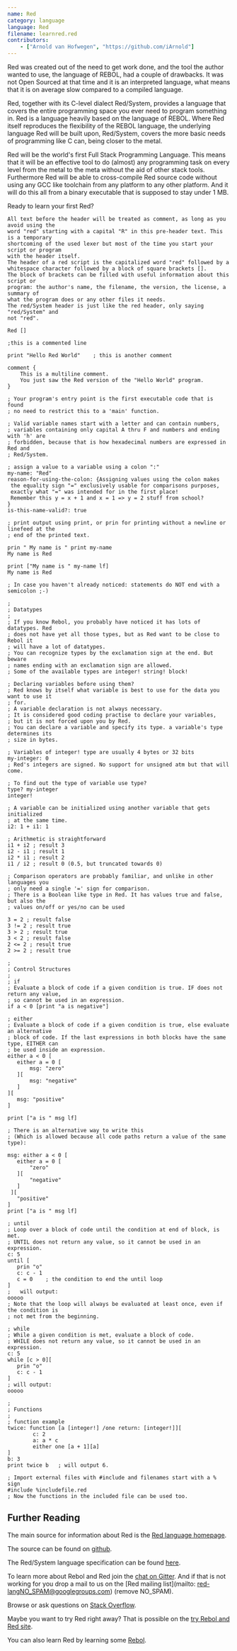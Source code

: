 ```yaml
---
name: Red
category: language
language: Red
filename: learnred.red
contributors:
    - ["Arnold van Hofwegen", "https://github.com/iArnold"]
---
```



Red was created out of the need to get work done, and the tool the author wanted to use, the language of REBOL, had a couple of drawbacks.
It was not Open Sourced at that time and it is an interpreted language, what means that it is on average slow compared to a compiled language.

Red, together with its C-level dialect Red/System, provides a language that covers the entire programming space you ever need to program something in.
Red is a language heavily based on the language of REBOL. Where Red itself reproduces the flexibility of the REBOL language, the underlying language Red will be built upon,
Red/System, covers the more basic needs of programming like C can, being closer to the metal.

Red will be the world's first Full Stack Programming Language. This means that it will be an effective tool to do (almost) any programming task on every level
from the metal to the meta without the aid of other stack tools.
Furthermore Red will be able to cross-compile Red source code without using any GCC like toolchain
from any platform to any other platform. And it will do this all from a binary executable that is supposed to stay under 1 MB.

Ready to learn your first Red?

```
All text before the header will be treated as comment, as long as you avoid using the
word "red" starting with a capital "R" in this pre-header text. This is a temporary
shortcoming of the used lexer but most of the time you start your script or program
with the header itself.
The header of a red script is the capitalized word "red" followed by a
whitespace character followed by a block of square brackets [].
The block of brackets can be filled with useful information about this script or
program: the author's name, the filename, the version, the license, a summary of
what the program does or any other files it needs.
The red/System header is just like the red header, only saying "red/System" and
not "red".

Red []

;this is a commented line

print "Hello Red World"    ; this is another comment

comment {
    This is a multiline comment.
    You just saw the Red version of the "Hello World" program.
}

; Your program's entry point is the first executable code that is found
; no need to restrict this to a 'main' function.

; Valid variable names start with a letter and can contain numbers,
; variables containing only capital A thru F and numbers and ending with 'h' are
; forbidden, because that is how hexadecimal numbers are expressed in Red and
; Red/System.

; assign a value to a variable using a colon ":"
my-name: "Red"
reason-for-using-the-colon: {Assigning values using the colon makes
 the equality sign "=" exclusively usable for comparisons purposes,
 exactly what "=" was intended for in the first place!
 Remember this y = x + 1 and x = 1 => y = 2 stuff from school?
}
is-this-name-valid?: true

; print output using print, or prin for printing without a newline or linefeed at the
; end of the printed text.

prin " My name is " print my-name
My name is Red

print ["My name is " my-name lf]
My name is Red

; In case you haven't already noticed: statements do NOT end with a semicolon ;-)

;
; Datatypes
;
; If you know Rebol, you probably have noticed it has lots of datatypes. Red
; does not have yet all those types, but as Red want to be close to Rebol it
; will have a lot of datatypes.
; You can recognize types by the exclamation sign at the end. But beware
; names ending with an exclamation sign are allowed.
; Some of the available types are integer! string! block!

; Declaring variables before using them?
; Red knows by itself what variable is best to use for the data you want to use it
; for.
; A variable declaration is not always necessary.
; It is considered good coding practise to declare your variables,
; but it is not forced upon you by Red.
; You can declare a variable and specify its type. a variable's type determines its
; size in bytes.

; Variables of integer! type are usually 4 bytes or 32 bits
my-integer: 0
; Red's integers are signed. No support for unsigned atm but that will come.

; To find out the type of variable use type?
type? my-integer
integer!

; A variable can be initialized using another variable that gets initialized
; at the same time.
i2: 1 + i1: 1

; Arithmetic is straightforward
i1 + i2 ; result 3
i2 - i1 ; result 1
i2 * i1 ; result 2
i1 / i2 ; result 0 (0.5, but truncated towards 0)

; Comparison operators are probably familiar, and unlike in other languages you
; only need a single '=' sign for comparison.
; There is a Boolean like type in Red. It has values true and false, but also the
; values on/off or yes/no can be used

3 = 2 ; result false
3 != 2 ; result true
3 > 2 ; result true
3 < 2 ; result false
2 <= 2 ; result true
2 >= 2 ; result true

;
; Control Structures
;
; if
; Evaluate a block of code if a given condition is true. IF does not return any value,
; so cannot be used in an expression.
if a < 0 [print "a is negative"]

; either
; Evaluate a block of code if a given condition is true, else evaluate an alternative
; block of code. If the last expressions in both blocks have the same type, EITHER can
; be used inside an expression.
either a < 0 [
   either a = 0 [
       msg: "zero"
   ][
       msg: "negative"
   ]
][
   msg: "positive"
]

print ["a is " msg lf]

; There is an alternative way to write this
; (Which is allowed because all code paths return a value of the same type):

msg: either a < 0 [
   either a = 0 [
       "zero"
   ][
       "negative"
   ]
 ][
   "positive"
]
print ["a is " msg lf]

; until
; Loop over a block of code until the condition at end of block, is met.
; UNTIL does not return any value, so it cannot be used in an expression.
c: 5
until [
   prin "o"
   c: c - 1
   c = 0    ; the condition to end the until loop
]
;   will output:
ooooo
; Note that the loop will always be evaluated at least once, even if the condition is
; not met from the beginning.

; while
; While a given condition is met, evaluate a block of code.
; WHILE does not return any value, so it cannot be used in an expression.
c: 5
while [c > 0][
   prin "o"
   c: c - 1
]
; will output:
ooooo

;
; Functions
;
; function example
twice: function [a [integer!] /one return: [integer!]][
        c: 2
        a: a * c
        either one [a + 1][a]
]
b: 3
print twice b   ; will output 6.

; Import external files with #include and filenames start with a % sign
#include %includefile.red
; Now the functions in the included file can be used too.

```

## Further Reading

The main source for information about Red is the [Red language homepage](http://www.red-lang.org).

The source can be found on [github](https://github.com/red/red).

The Red/System language specification can be found [here](http://static.red-lang.org/red-system-specs-light.html).

To learn more about Rebol and Red join the [chat on Gitter](https://gitter.im/red/red). And if that is not working for you drop a mail to us on the [Red mailing list](mailto: red-langNO_SPAM@googlegroups.com) (remove NO_SPAM).

Browse or ask questions on [Stack Overflow](stackoverflow.com/questions/tagged/red).

Maybe you want to try Red right away? That is possible on the [try Rebol and Red site](http://tryrebol.esperconsultancy.nl).

You can also learn Red by learning some [Rebol](http://www.rebol.com/docs.html).

